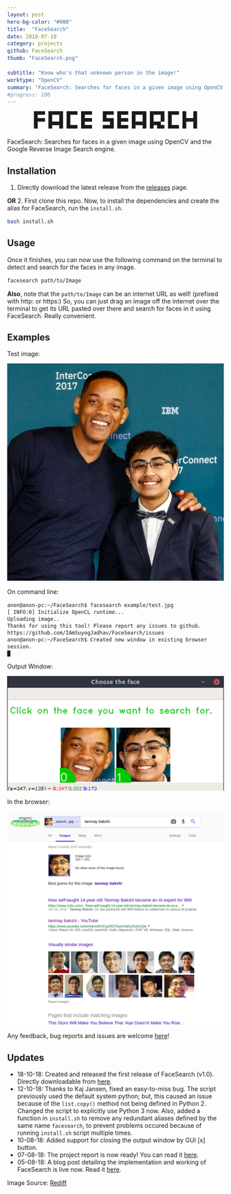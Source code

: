 ```yaml
---
layout: post
hero-bg-color: "#000"
title:  "FaceSearch"
date: 2018-07-10
category: projects
github: FaceSearch
thumb: "FaceSearch.png"

subtitle: "Know who's that unknown person in the image!"
worktype: "OpenCV"
summary: "FaceSearch: Searches for faces in a given image using OpenCV and the Google Reverse Image Search engine."
#progress: 100
---
```


<center><pre>█▀▀ █▀▀█ █▀▀ █▀▀   █▀▀ █▀▀ █▀▀█ █▀▀█ █▀▀ █  █
█▀▀ █▄▄█ █   █▀▀   ▀▀█ █▀▀ █▄▄█ █▄▄▀ █   █▀▀█
▀   ▀  ▀ ▀▀▀ ▀▀▀   ▀▀▀ ▀▀▀ ▀  ▀ ▀ ▀▀ ▀▀▀ ▀  ▀</pre></center>  

FaceSearch: Searches for faces in a given image using OpenCV and the Google Reverse Image Search engine.

## Installation

1. Directly download the latest release from the [releases](https://github.com/IAmSuyogJadhav/FaceSearch/releases) page.

  **OR**
2. First clone this repo. Now, to install the dependencies and create the alias for FaceSearch, run the `install.sh`.
  ``` bash
  bash install.sh
  ```

## Usage
Once it finishes, you can now use the following command on the terminal to detect and search for the faces in any image.
``` bash
facesearch path/to/Image
```
**Also**, note that the `path/to/Image` can be an internet URL as well! (prefixed with http: or https:)
So, you can just drag an image off the internet over the terminal to get its URL pasted over there and search for faces in it using FaceSearch. Really convenient.

## Examples
Test image:

![alt text](/images/facesearch/test.jpg "Test image")

On command line:
```
anon@anon-pc:~/FaceSearch$ facesearch example/test.jpg
[ INFO:0] Initialize OpenCL runtime...
Uploading image..
Thanks for using this tool! Please report any issues to github.
https://github.com/IAmSuyogJadhav/FaceSearch/issues
anon@anon-pc:~/FaceSearch$ Created new window in existing browser session.
█
```
Output Window:

![alt text](/images/facesearch/test0.png "The output window")

In the browser:

![alt text](/images/facesearch/test1.png "Browser output")

Any feedback, bug reports and issues are welcome [here](https://github.com/IAmSuyogJadhav/FaceSearch/issues/new)!

## Updates
- 18-10-18: Created and released the first release of FaceSearch (v1.0). Directly downloadable from [here](https://github.com/IAmSuyogJadhav/FaceSearch/releases).
- 12-10-18: Thanks to Kaj Jansen, fixed an easy-to-miss bug. The script previously used the default system python; but, this caused an issue because of the `list.copy()` method not being defined in Python 2. Changed the script to explicitly use Python 3 now. Also, added a function in `install.sh` to remove any redundant aliases defined by the same name `facesearch`, to prevent problems occured because of running `install.sh` script multiple times.
- 10-08-18: Added support for closing the output window by GUI [x] button.
- 07-08-18: The project report is now ready! You can read it [here](/files/facesearch/Project_Report.pdf).
- 05-08-18: A blog post detailing the implementation and working of FaceSearch is live now. Read it [here](https://mlendeavours.wordpress.com/2018/08/05/facesearch/).


Image Source: [Rediff](http://im.rediff.com/getahead/2018/feb/26tanmay1.jpg)
